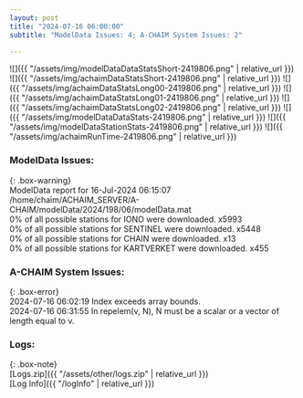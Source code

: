 ```yaml
---
layout: post
title: "2024-07-16 06:00:00"
subtitle: "ModelData Issues: 4; A-CHAIM System Issues: 2"

---
```


![]({{ "/assets/img/modelDataDataStatsShort-2419806.png" | relative_url }})
![]({{ "/assets/img/achaimDataStatsShort-2419806.png" | relative_url }})
![]({{ "/assets/img/achaimDataStatsLong00-2419806.png" | relative_url }})
![]({{ "/assets/img/achaimDataStatsLong01-2419806.png" | relative_url }})
![]({{ "/assets/img/achaimDataStatsLong02-2419806.png" | relative_url }})
![]({{ "/assets/img/modelDataDataStats-2419806.png" | relative_url }})
![]({{ "/assets/img/modelDataStationStats-2419806.png" | relative_url }})
![]({{ "/assets/img/achaimRunTime-2419806.png" | relative_url }})


### ModelData Issues:  
  
{: .box-warning}  
 ModelData report for 16-Jul-2024 06:15:07   
 /home/chaim/ACHAIM_SERVER/A-CHAIM/modelData/2024/198/06/modelData.mat   
 0% of all possible stations for IONO were downloaded. x5993   
 0% of all possible stations for SENTINEL were downloaded. x5448   
 0% of all possible stations for CHAIN were downloaded. x13   
 0% of all possible stations for KARTVERKET were downloaded. x455   
  
### A-CHAIM System Issues:  
  
{: .box-error}  
2024-07-16 06:02:19 Index exceeds array bounds.  
2024-07-16 06:31:55 In repelem(v, N), N must be a scalar or a vector of length equal to v.  

### Logs:  
  
{: .box-note}  
[Logs.zip]({{ "/assets/other/logs.zip" | relative_url }})  
[Log Info]({{ "/logInfo" | relative_url }})  
